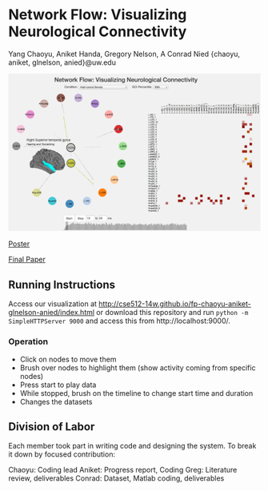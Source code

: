 Network Flow: Visualizing Neurological Connectivity
===============
Yang Chaoyu, Aniket Handa, Gregory Nelson, A Conrad Nied {chaoyu, aniket, glnelson, anied}@uw.edu

![Summary](summary.png)

<Add abstract here>

[Poster](https://github.com/CSE512-14W/fp-chaoyu-aniket-glnelson-anied/raw/master/final/poster-chaoyu-aniket-glnelson-anied.pdf)

[Final Paper](https://github.com/CSE512-14W/fp-chaoyu-aniket-glnelson-anied/raw/gh-pages/final/paper-chaoyu-aniket-glnelson-anied.pdf) 

## Running Instructions

Access our visualization at http://cse512-14w.github.io/fp-chaoyu-aniket-glnelson-anied/index.html or download this repository and run `python -m SimpleHTTPServer 9000` and access this from http://localhost:9000/.

### Operation

* Click on nodes to move them
* Brush over nodes to highlight them (show activity coming from specific nodes)
* Press start to play data
* While stopped, brush on the timeline to change start time and duration
* Changes the datasets

## Division of Labor

Each member took part in writing code and designing the system. To break it down by focused contribution:

Chaoyu: Coding lead
Aniket: Progress report, Coding
Greg: Literature review, deliverables
Conrad: Dataset, Matlab coding, deliverables

